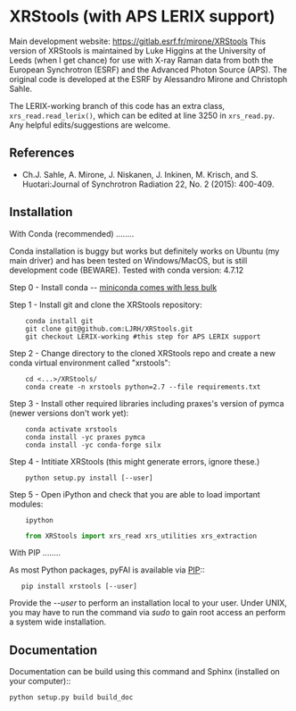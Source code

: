 XRStools (with APS LERIX support)
===========================================

Main development website: https://gitlab.esrf.fr/mirone/XRStools
This version of XRStools is maintained by Luke Higgins at the University of Leeds (when I get chance) for use with X-ray Raman data from both the European Synchrotron (ESRF) and the Advanced Photon Source (APS). The original code is developed at the ESRF by Alessandro Mirone and Christoph Sahle.

The LERIX-working branch of this code has an extra class, `xrs_read.read_lerix()`, which can be edited at line  3250 in `xrs_read.py`. Any helpful edits/suggestions are welcome.

References
----------

* Ch.J. Sahle, A. Mirone, J. Niskanen, J. Inkinen, M. Krisch, and S. Huotari:Journal of Synchrotron Radiation 22, No. 2 (2015): 400-409.

Installation
------------

With Conda (recommended)
........

Conda installation is buggy but works but definitely works on Ubuntu (my main driver) and has been tested on Windows/MacOS, but is still development code (BEWARE). Tested with conda version: 4.7.12

Step 0 - Install conda -- [miniconda comes with less bulk](https://conda.io/en/latest/miniconda.html)

Step 1 - Install git and clone the XRStools repository:

```shell
    conda install git
    git clone git@github.com:LJRH/XRStools.git
    git checkout LERIX-working #this step for APS LERIX support
```

Step 2 - Change directory to the cloned XRStools repo and create a new conda virtual environment called "xrstools":

```shell
    cd <...>/XRStools/
    conda create -n xrstools python=2.7 --file requirements.txt
```

Step 3 - Install other required libraries including praxes's version of pymca (newer versions don't work yet):

```shell
    conda activate xrstools
    conda install -yc praxes pymca
    conda install -yc conda-forge silx
```

Step 4 - Intitiate XRStools (this might generate errors, ignore these.)

```shell
    python setup.py install [--user]
```

Step 5 - Open iPython and check that you are able to load important modules:

```shell
    ipython
```

```python
    from XRStools import xrs_read xrs_utilities xrs_extraction
```

With PIP
........

As most Python packages, pyFAI is available via [PIP](https://pip.pypa.io/en/stable/)::
```shell
   pip install xrstools [--user]
```
Provide the *--user* to perform an installation local to your user.
Under UNIX, you may have to run the command via *sudo* to gain root access an
perform a system wide installation.



Documentation
-------------

Documentation can be build using this command and Sphinx (installed on your computer)::

    python setup.py build build_doc
